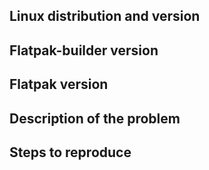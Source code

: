 ## Linux distribution and version
## Flatpak-builder version
## Flatpak version
## Description of the problem
## Steps to reproduce

